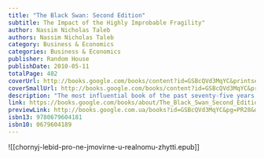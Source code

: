 ```yaml
---
title: "The Black Swan: Second Edition"
subtitle: The Impact of the Highly Improbable Fragility"
author: Nassim Nicholas Taleb
authors: Nassim Nicholas Taleb
category: Business & Economics
categories: Business & Economics
publisher: Random House
publishDate: 2010-05-11
totalPage: 482
coverUrl: http://books.google.com/books/content?id=GSBcQVd3MqYC&printsec=frontcover&img=1&zoom=1&edge=curl&source=gbs_api
coverSmallUrl: http://books.google.com/books/content?id=GSBcQVd3MqYC&printsec=frontcover&img=1&zoom=5&edge=curl&source=gbs_api
description: "The most influential book of the past seventy-five years: a groundbreaking exploration of everything we know about what we don’t know, now with a new section called “On Robustness and Fragility.” A black swan is a highly improbable event with three principal characteristics: It is unpredictable; it carries a massive impact; and, after the fact, we concoct an explanation that makes it appear less random, and more predictable, than it was. The astonishing success of Google was a black swan; so was 9/11. For Nassim Nicholas Taleb, black swans underlie almost everything about our world, from the rise of religions to events in our own personal lives. Why do we not acknowledge the phenomenon of black swans until after they occur? Part of the answer, according to Taleb, is that humans are hardwired to learn specifics when they should be focused on generalities. We concentrate on things we already know and time and time again fail to take into consideration what we don’t know. We are, therefore, unable to truly estimate opportunities, too vulnerable to the impulse to simplify, narrate, and categorize, and not open enough to rewarding those who can imagine the “impossible.” For years, Taleb has studied how we fool ourselves into thinking we know more than we actually do. We restrict our thinking to the irrelevant and inconsequential, while large events continue to surprise us and shape our world. In this revelatory book, Taleb will change the way you look at the world, and this second edition features a new philosophical and empirical essay, “On Robustness and Fragility,” which offers tools to navigate and exploit a Black Swan world. Taleb is a vastly entertaining writer, with wit, irreverence, and unusual stories to tell. He has a polymathic command of subjects ranging from cognitive science to business to probability theory. Elegant, startling, and universal in its applications, The Black Swan is a landmark book—itself a black swan."
link: https://books.google.com/books/about/The_Black_Swan_Second_Edition.html?hl=&id=GSBcQVd3MqYC
previewLink: http://books.google.com.ua/books?id=GSBcQVd3MqYC&pg=PR28&dq=Black+Swan&hl=&as_pt=BOOKS&cd=1&source=gbs_api
isbn13: 9780679604181
isbn10: 0679604189
---
```

![[chornyj-lebid-pro-ne-jmovirne-u-realnomu-zhytti.epub]]